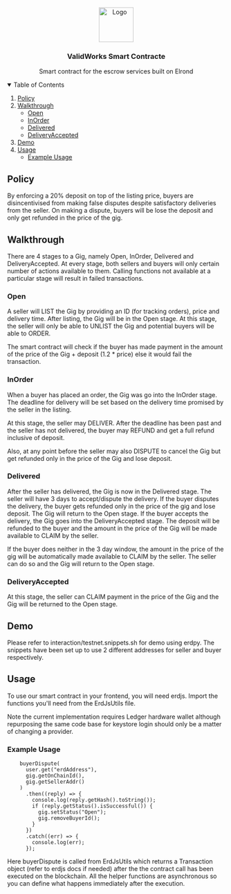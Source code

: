<!--
*** Thanks for checking out the Best-README-Template. If you have a suggestion
*** that would make this better, please fork the repo and create a pull request
*** or simply open an issue with the tag "enhancement".
*** Thanks again! Now go create something AMAZING! :D
-->



<!-- PROJECT SHIELDS -->
<!--
*** I'm using markdown "reference style" links for readability.
*** Reference links are enclosed in brackets [ ] instead of parentheses ( ).
*** See the bottom of this document for the declaration of the reference variables
*** for contributors-url, forks-url, etc. This is an optional, concise syntax you may use.
*** https://www.markdownguide.org/basic-syntax/#reference-style-links
-->



<!-- PROJECT LOGO -->
<br />
<p align="center">
  <a href="https://cryptologos.cc/logos/elrond-egld-egld-logo.png">
    <img src="https://cryptologos.cc/logos/elrond-egld-egld-logo.png" alt="Logo" width="80" height="80">
  </a>

  <h3 align="center">ValidWorks Smart Contracte</h3>

  <p align="center">
    Smart contract for the escrow services built on Elrond
  </p>
</p>



<!-- TABLE OF CONTENTS -->
<details open="open">
  <summary>Table of Contents</summary>
  <ol>
        <li><a href="#Policy">Policy</a></li>
    <li>
      <a href="#Walkthrough">Walkthrough</a>
      <ul>
        <li><a href="#Open">Open</a></li>
      </ul>
            <ul>
        <li><a href="#InOrder">InOrder</a></li>
      </ul>
                  <ul>
        <li><a href="#Delivered">Delivered</a></li>
      </ul>
                  <ul>
        <li><a href="#DeliveryAccepted">DeliveryAccepted</a></li>
      </ul>
    </li>
    <li><a href="#demo">Demo</a></li>
    <li><a href="#usage">Usage</a>
      <ul>
        <li><a href="#ExampleUsage">Example Usage</a></li>
      </ul></li>
  </ol>
</details>



<!-- POLICY -->
## Policy

By enforcing a 20% deposit on top of the listing price, buyers are disincentivised from making false disputes despite satisfactory deliveries from the seller. On making a dispute, buyers will be lose the deposit and only get refunded in the price of the gig. 

<!-- WALKTRHOUGH -->
## Walkthrough

There are 4 stages to a Gig, namely Open, InOrder, Delivered and DeliveryAccepted. At every stage, both sellers and buyers will only certain number of actions available to them. Calling functions not available at a particular stage will result in failed transactions.

### Open

A seller will LIST the Gig by providing an ID (for tracking orders), price and delivery time. After listing, the Gig will be in the Open stage. At this stage, the seller will only be able to UNLIST the Gig and potential buyers will be able to ORDER.

The smart contract will check if the buyer has made payment in the amount of the price of the Gig + deposit (1.2 * price) else it would fail the transaction.

### InOrder

When a buyer has placed an order, the Gig was go into the InOrder stage. The deadline for delivery will be set based on the delivery time promised by the seller in the listing. 

At this stage, the seller may DELIVER. After the deadline has been past and the seller has not delivered, the buyer may REFUND and get a full refund inclusive of deposit.

Also, at any point before the seller may also DISPUTE to cancel the Gig but get refunded only in the price of the Gig and lose deposit.

### Delivered

After the seller has delivered, the Gig is now in the Delivered stage. The seller will have 3 days to accept/dispute the delivery. If the buyer disputes the delivery, the buyer gets refunded only in the price of the gig and lose deposit. The Gig will return to the Open stage. If the buyer accepts the delivery, the Gig goes into the DeliveryAccepted stage. The deposit will be refunded to the buyer and the amount in the price of the Gig will be made available to CLAIM by the seller. 

If the buyer does neither in the 3 day window, the amount in the price of the gig will be automatically made available to CLAIM by the seller. The seller can do so and the Gig will return to the Open stage.

### DeliveryAccepted

At this stage, the seller can CLAIM payment in the price of the Gig and the Gig will be returned to the Open stage.

<!-- DEMO -->
## Demo

Please refer to interaction/testnet.snippets.sh for demo using erdpy. The snippets have been set up to use 2 different addresses for seller and buyer respectively. 


<!-- USAGE -->
## Usage

To use our smart contract in your frontend, you will need erdjs. Import the functions you'll need from the ErdJsUtils file.

Note the current implementation requires Ledger hardware wallet although repurposing the same code base for keystore login should only be a matter of changing a provider.

### Example Usage

```
    buyerDispute(
      user.get("erdAddress"),
      gig.getOnChainId(),
      gig.getSellerAddr()
    )
      .then((reply) => {
        console.log(reply.getHash().toString());
        if (reply.getStatus().isSuccessful()) {
          gig.setStatus("Open");
          gig.removeBuyerId();
        }
      })
      .catch((err) => {
        console.log(err);
      });
```

Here buyerDispute is called from ErdJsUtils which returns a Transaction object (refer to erdjs docs if needed) after the the contract call has been executed on the blockchain. All the helper functions are asynchronous so you can define what happens immediately after the execution.


